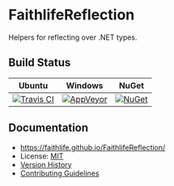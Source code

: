 # FaithlifeReflection

Helpers for reflecting over .NET types.

## Build Status

Ubuntu | Windows | NuGet
--- | --- | ---
[![Travis CI](https://img.shields.io/travis/Faithlife/FaithlifeReflection/master.svg)](https://travis-ci.org/Faithlife/FaithlifeReflection) | [![AppVeyor](https://img.shields.io/appveyor/ci/Faithlife/faithlifereflection/master.svg)](https://ci.appveyor.com/project/Faithlife/faithlifereflection) | [![NuGet](https://img.shields.io/nuget/v/Faithlife.Reflection.svg)](https://www.nuget.org/packages/Faithlife.Reflection)

## Documentation

* https://faithlife.github.io/FaithlifeReflection/
* License: [MIT](LICENSE)
* [Version History](VersionHistory.md)
* [Contributing Guidelines](CONTRIBUTING.md)

